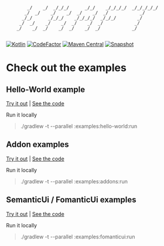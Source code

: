 ```ascii-art
                                                             
        _/    _/  _/_/_/      _/_/    _/_/_/_/  _/_/_/_/_/   
       _/  _/    _/    _/  _/    _/  _/            _/        
      _/_/      _/_/_/    _/_/_/_/  _/_/_/        _/         
     _/  _/    _/    _/  _/    _/  _/            _/          
    _/    _/  _/    _/  _/    _/  _/            _/           
                                                             
```

[![Kotlin](https://img.shields.io/badge/Kotlin-1.7.10-success.svg)](https://kotlinlang.org/docs/releases.html)
[![CodeFactor](https://www.codefactor.io/repository/github/peekandpoke/kraft/badge)](https://www.codefactor.io/repository/github/peekandpoke/kraft)
[![Maven Central](https://shields.io/maven-central/v/io.peekandpoke.kraft/core)](https://search.maven.org/search?q=io.peekandpoke.kraft)
[![Snapshot](https://shields.io/nexus/s/io.peekandpoke.kraft/core?server=https%3A%2F%2Fs01.oss.sonatype.org)](https://s01.oss.sonatype.org/content/repositories/snapshots/io/peekandpoke/kraft/)

# Check out the examples

## Hello-World example

[Try it out](https://raw.githack.com/PeekAndPoke/kraft/master/docs/examples/hello-world/index.html) |
[See the code](./examples/hello-world)

Run it locally
> ./gradlew -t --parallel :examples:hello-world:run

## Addon examples

[Try it out](https://raw.githack.com/PeekAndPoke/kraft/master/docs/examples/addons/index.html) |
[See the code](./examples/addons)

Run it locally
> ./gradlew -t --parallel :examples:addons:run

## SemanticUi / FomanticUi examples

[Try it out](https://raw.githack.com/PeekAndPoke/kraft/master/docs/examples/fomanticui/index.html) |
[See the code](./examples/fomanticui)

Run it locally
> ./gradlew -t --parallel :examples:fomanticui:run
